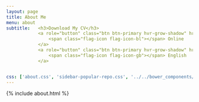 ```yaml
---
layout: page
title: About Me
menu: about
subtitle:   <h3>Download My CV</h3>
            <a role="button" class="btn btn-primary hvr-grow-shadow" href="http://lyken17.github.io/resume" target="_blanks">
                <span class="flag-icon flag-icon-bl"></span> Online
            </a>
            <a role="button" class="btn btn-primary hvr-grow-shadow" href="/assets/files/CV_Chuan_Dong_FR.pdf" target="_blanks">
                <span class="flag-icon flag-icon-gb"></span> English
            </a>


css: ['about.css', 'sidebar-popular-repo.css', '../../bower_components/flag-icon-css/css/flag-icon.min.css']
---
```


{% include about.html %}

